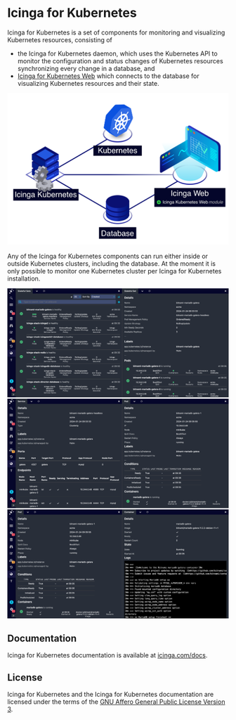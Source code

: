 # Icinga for Kubernetes

Icinga for Kubernetes is a set of components for monitoring and visualizing Kubernetes resources,
consisting of

* the Icinga for Kubernetes daemon, which uses the Kubernetes API to monitor the configuration and
  status changes of Kubernetes resources synchronizing every change in a database, and
* [Icinga for Kubernetes Web](https://github.com/Icinga/icinga-kubernetes-web)
  which connects to the database for visualizing Kubernetes resources and their state.

![Icinga for Kubernetes Overview](doc/res/icinga-kubernetes-overview.png)

Any of the Icinga for Kubernetes components can run either inside or outside Kubernetes clusters,
including the database.
At the moment it is only possible to monitor one Kubernetes cluster per Icinga for Kubernetes installation.

![Icinga for Kubernetes Web Stateful Set](doc/res/icinga-kubernetes-web-stateful-set.png)
![Icinga for Kubernetes Web Service](doc/res/icinga-kubernetes-web-service.png)
![Icinga for Kubernetes Web Pod](doc/res/icinga-kubernetes-web-pod.png)

## Documentation

Icinga for Kubernetes documentation is available at [icinga.com/docs](https://icinga.com/docs/icinga-kubernetes).

## License

Icinga for Kubernetes and the Icinga for Kubernetes documentation are licensed under the terms of the
[GNU Affero General Public License Version 3](LICENSE).
